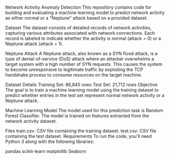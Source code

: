 Network Activity Anomaly Detection
This repository contains code for building and evaluating a machine learning model to predict network activity as either normal or a "Neptune" attack based on a provided dataset.

Dataset
The dataset consists of detailed records of network activities, capturing various attributes associated with network connections. Each record is labeled to indicate whether the activity is normal (attack = 0) or a Neptune attack (attack = 1).

Neptune Attack
A Neptune attack, also known as a SYN flood attack, is a type of denial-of-service (DoS) attack where an attacker overwhelms a target system with a high number of SYN requests. This causes the system to become unresponsive to legitimate traffic by exploiting the TCP handshake process to consume resources on the target machine.

Dataset Details
Training Set: 86,845 rows
Test Set: 21,712 rows
Objective
The goal is to train a machine learning model using the training dataset to predict whether entries in the test set represent normal network activity or a Neptune attack.

Machine Learning Model
The model used for this prediction task is Random Forest Classifier. The model is trained on features extracted from the network activity dataset.

Files
train.csv: CSV file containing the training dataset.
test.csv: CSV file containing the test dataset.
Requirements
To run the code, you'll need Python 3 along with the following libraries:

pandas
scikit-learn
matplotlib
Seaborn
